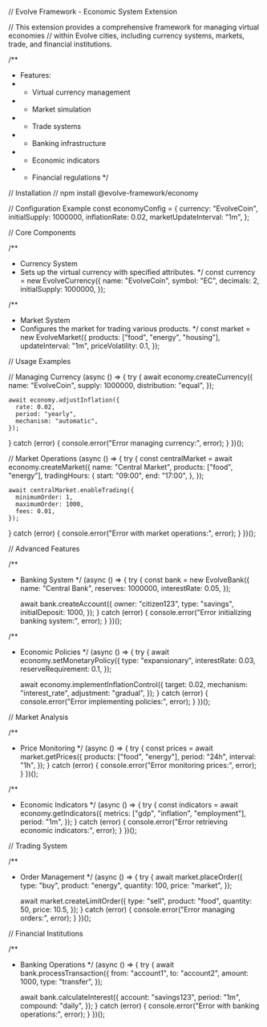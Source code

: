 // Evolve Framework - Economic System Extension

// This extension provides a comprehensive framework for managing virtual economies
// within Evolve cities, including currency systems, markets, trade, and financial institutions.

/**
 * Features:
 * - Virtual currency management
 * - Market simulation
 * - Trade systems
 * - Banking infrastructure
 * - Economic indicators
 * - Financial regulations
 */

// Installation
// npm install @evolve-framework/economy

// Configuration Example
const economyConfig = {
  currency: "EvolveCoin",
  initialSupply: 1000000,
  inflationRate: 0.02,
  marketUpdateInterval: "1m",
};

// Core Components

/**
 * Currency System
 * Sets up the virtual currency with specified attributes.
 */
const currency = new EvolveCurrency({
  name: "EvolveCoin",
  symbol: "EC",
  decimals: 2,
  initialSupply: 1000000,
});

/**
 * Market System
 * Configures the market for trading various products.
 */
const market = new EvolveMarket({
  products: ["food", "energy", "housing"],
  updateInterval: "1m",
  priceVolatility: 0.1,
});

// Usage Examples

// Managing Currency
(async () => {
  try {
    await economy.createCurrency({
      name: "EvolveCoin",
      supply: 1000000,
      distribution: "equal",
    });

    await economy.adjustInflation({
      rate: 0.02,
      period: "yearly",
      mechanism: "automatic",
    });
  } catch (error) {
    console.error("Error managing currency:", error);
  }
})();

// Market Operations
(async () => {
  try {
    const centralMarket = await economy.createMarket({
      name: "Central Market",
      products: ["food", "energy"],
      tradingHours: {
        start: "09:00",
        end: "17:00",
      },
    });

    await centralMarket.enableTrading({
      minimumOrder: 1,
      maximumOrder: 1000,
      fees: 0.01,
    });
  } catch (error) {
    console.error("Error with market operations:", error);
  }
})();

// Advanced Features

/**
 * Banking System
 */
(async () => {
  try {
    const bank = new EvolveBank({
      name: "Central Bank",
      reserves: 1000000,
      interestRate: 0.05,
    });

    await bank.createAccount({
      owner: "citizen123",
      type: "savings",
      initialDeposit: 1000,
    });
  } catch (error) {
    console.error("Error initializing banking system:", error);
  }
})();

/**
 * Economic Policies
 */
(async () => {
  try {
    await economy.setMonetaryPolicy({
      type: "expansionary",
      interestRate: 0.03,
      reserveRequirement: 0.1,
    });

    await economy.implementInflationControl({
      target: 0.02,
      mechanism: "interest_rate",
      adjustment: "gradual",
    });
  } catch (error) {
    console.error("Error implementing policies:", error);
  }
})();

// Market Analysis

/**
 * Price Monitoring
 */
(async () => {
  try {
    const prices = await market.getPrices({
      products: ["food", "energy"],
      period: "24h",
      interval: "1h",
    });
  } catch (error) {
    console.error("Error monitoring prices:", error);
  }
})();

/**
 * Economic Indicators
 */
(async () => {
  try {
    const indicators = await economy.getIndicators({
      metrics: ["gdp", "inflation", "employment"],
      period: "1m",
    });
  } catch (error) {
    console.error("Error retrieving economic indicators:", error);
  }
})();

// Trading System

/**
 * Order Management
 */
(async () => {
  try {
    await market.placeOrder({
      type: "buy",
      product: "energy",
      quantity: 100,
      price: "market",
    });

    await market.createLimitOrder({
      type: "sell",
      product: "food",
      quantity: 50,
      price: 10.5,
    });
  } catch (error) {
    console.error("Error managing orders:", error);
  }
})();

// Financial Institutions

/**
 * Banking Operations
 */
(async () => {
  try {
    await bank.processTransaction({
      from: "account1",
      to: "account2",
      amount: 1000,
      type: "transfer",
    });

    await bank.calculateInterest({
      account: "savings123",
      period: "1m",
      compound: "daily",
    });
  } catch (error) {
    console.error("Error with banking operations:", error);
  }
})();
